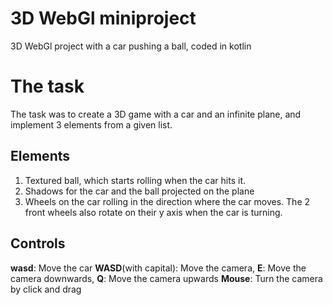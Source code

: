 # 3D WebGl miniproject
 3D WebGl project with a car pushing a ball, coded in kotlin

# The task
The task was to create a 3D game with a car and an infinite plane, and implement 3 elements from a given list.

## Elements
1. Textured ball, which starts rolling when the car hits it.
2. Shadows for the car and the ball projected on the plane
3. Wheels on the car rolling in the direction where the car moves. The 2 front wheels also rotate on their y axis when the car is turning.

## Controls
**wasd**: Move the car
**WASD**(with capital): Move the camera, **E**: Move the camera downwards, **Q**: Move the camera upwards 
**Mouse**: Turn the camera by click and drag
